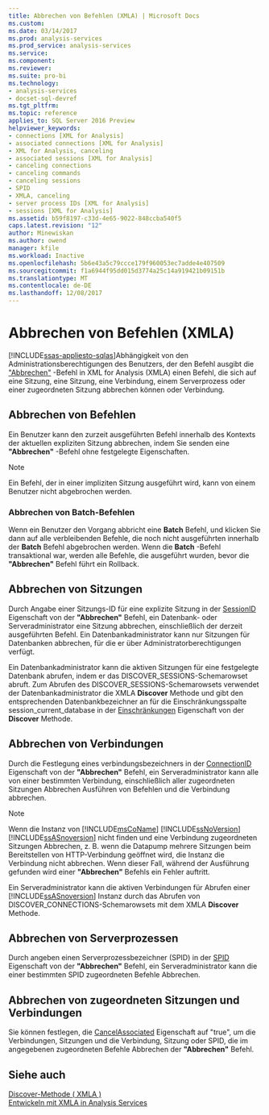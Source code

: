 ```yaml
---
title: Abbrechen von Befehlen (XMLA) | Microsoft Docs
ms.custom: 
ms.date: 03/14/2017
ms.prod: analysis-services
ms.prod_service: analysis-services
ms.service: 
ms.component: 
ms.reviewer: 
ms.suite: pro-bi
ms.technology:
- analysis-services
- docset-sql-devref
ms.tgt_pltfrm: 
ms.topic: reference
applies_to: SQL Server 2016 Preview
helpviewer_keywords:
- connections [XML for Analysis]
- associated connections [XML for Analysis]
- XML for Analysis, canceling
- associated sessions [XML for Analysis]
- canceling connections
- canceling commands
- canceling sessions
- SPID
- XMLA, canceling
- server process IDs [XML for Analysis]
- sessions [XML for Analysis]
ms.assetid: b59f8197-c33d-4e65-9022-848ccba540f5
caps.latest.revision: "12"
author: Minewiskan
ms.author: owend
manager: kfile
ms.workload: Inactive
ms.openlocfilehash: 5b6e43a5c79ccce179f960053ec7adde4e407509
ms.sourcegitcommit: f1a6944f95dd015d3774a25c14a919421b09151b
ms.translationtype: MT
ms.contentlocale: de-DE
ms.lasthandoff: 12/08/2017
---
```

# <a name="canceling-commands-xmla"></a>Abbrechen von Befehlen (XMLA)
[!INCLUDE[ssas-appliesto-sqlas](../../includes/ssas-appliesto-sqlas.md)]Abhängigkeit von den Administrationsberechtigungen des Benutzers, der den Befehl ausgibt die ["Abbrechen"](../../analysis-services/xmla/xml-elements-commands/cancel-element-xmla.md) -Befehl in XML for Analysis (XMLA) einen Befehl, die sich auf eine Sitzung, eine Sitzung, eine Verbindung, einem Serverprozess oder einer zugeordneten Sitzung abbrechen können oder Verbindung.  
  
## <a name="canceling-commands"></a>Abbrechen von Befehlen  
 Ein Benutzer kann den zurzeit ausgeführten Befehl innerhalb des Kontexts der aktuellen expliziten Sitzung abbrechen, indem Sie senden eine **"Abbrechen"** -Befehl ohne festgelegte Eigenschaften.  
  
> [!NOTE]  
>  Ein Befehl, der in einer impliziten Sitzung ausgeführt wird, kann von einem Benutzer nicht abgebrochen werden.  
  
### <a name="canceling-batch-commands"></a>Abbrechen von Batch-Befehlen  
 Wenn ein Benutzer den Vorgang abbricht eine **Batch** Befehl, und klicken Sie dann auf alle verbleibenden Befehle, die noch nicht ausgeführten innerhalb der **Batch** Befehl abgebrochen werden. Wenn die **Batch** -Befehl transaktional war, werden alle Befehle, die ausgeführt wurden, bevor die **"Abbrechen"** Befehl führt ein Rollback.  
  
## <a name="canceling-sessions"></a>Abbrechen von Sitzungen  
 Durch Angabe einer Sitzungs-ID für eine explizite Sitzung in der [SessionID](../../analysis-services/xmla/xml-elements-properties/sessionid-element-xmla.md) Eigenschaft von der **"Abbrechen"** Befehl, ein Datenbank- oder Serveradministrator eine Sitzung abbrechen, einschließlich der derzeit ausgeführten Befehl. Ein Datenbankadministrator kann nur Sitzungen für Datenbanken abbrechen, für die er über Administratorberechtigungen verfügt.  
  
 Ein Datenbankadministrator kann die aktiven Sitzungen für eine festgelegte Datenbank abrufen, indem er das DISCOVER_SESSIONS-Schemarowset abruft. Zum Abrufen des DISCOVER_SESSIONS-Schemarowsets verwendet der Datenbankadministrator die XMLA **Discover** Methode und gibt den entsprechenden Datenbankbezeichner an für die Einschränkungsspalte session_current_database in der [Einschränkungen](../../analysis-services/xmla/xml-elements-properties/restrictions-element-xmla.md) Eigenschaft von der **Discover** Methode.  
  
## <a name="canceling-connections"></a>Abbrechen von Verbindungen  
 Durch die Festlegung eines verbindungsbezeichners in der [ConnectionID](../../analysis-services/xmla/xml-elements-properties/connectionid-element-xmla.md) Eigenschaft von der **"Abbrechen"** Befehl, ein Serveradministrator kann alle von einer bestimmten Verbindung, einschließlich aller zugeordneten Sitzungen Abbrechen Ausführen von Befehlen und die Verbindung abbrechen.  
  
> [!NOTE]  
>  Wenn die Instanz von [!INCLUDE[msCoName](../../includes/msconame-md.md)] [!INCLUDE[ssNoVersion](../../includes/ssnoversion-md.md)] [!INCLUDE[ssASnoversion](../../includes/ssasnoversion-md.md)] nicht finden und eine Verbindung zugeordneten Sitzungen Abbrechen, z. B. wenn die Datapump mehrere Sitzungen beim Bereitstellen von HTTP-Verbindung geöffnet wird, die Instanz die Verbindung nicht abbrechen. Wenn dieser Fall, während der Ausführung gefunden wird einer **"Abbrechen"** Befehls ein Fehler auftritt.  
  
 Ein Serveradministrator kann die aktiven Verbindungen für Abrufen einer [!INCLUDE[ssASnoversion](../../includes/ssasnoversion-md.md)] Instanz durch das Abrufen von DISCOVER_CONNECTIONS-Schemarowsets mit dem XMLA **Discover** Methode.  
  
## <a name="canceling-server-processes"></a>Abbrechen von Serverprozessen  
 Durch angeben einen Serverprozessbezeichner (SPID) in der [SPID](../../analysis-services/xmla/xml-elements-properties/spid-element-xmla.md) Eigenschaft von der **"Abbrechen"** Befehl, ein Serveradministrator kann die einer bestimmten SPID zugeordneten Befehle Abbrechen.  
  
## <a name="canceling-associated-sessions-and-connections"></a>Abbrechen von zugeordneten Sitzungen und Verbindungen  
 Sie können festlegen, die [CancelAssociated](../../analysis-services/xmla/xml-elements-properties/cancelassociated-element-xmla.md) Eigenschaft auf "true", um die Verbindungen, Sitzungen und die Verbindung, Sitzung oder SPID, die im angegebenen zugeordneten Befehle Abbrechen der **"Abbrechen"** Befehl.  
  
## <a name="see-also"></a>Siehe auch  
 [Discover-Methode &#40; XMLA &#41;](../../analysis-services/xmla/xml-elements-methods-discover.md)   
 [Entwickeln mit XMLA in Analysis Services](../../analysis-services/multidimensional-models-scripting-language-assl-xmla/developing-with-xmla-in-analysis-services.md)  
  
  
